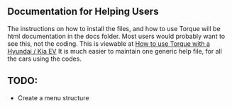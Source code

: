 
## Documentation for Helping Users

The instructions on how to install the files, and how to use Torque will be html documentation in the docs folder.
Most users would probably want to see this, not the coding.
This is viewable at [How to use Torque with a Hyundai / Kia EV](https://jejusoul.github.io/OBD-PIDs-for-HKMC-EVs/)
It is much easier to maintain one generic help file, for all the cars using the codes.

## TODO:

- Create a menu structure
